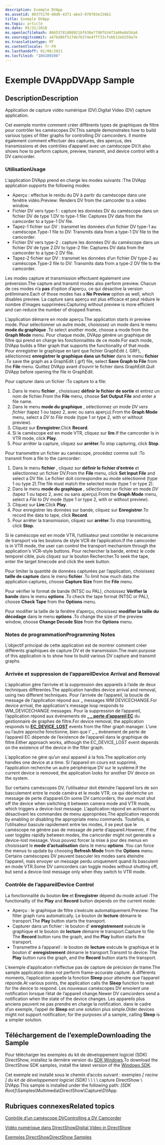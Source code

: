 ```yaml
---
description: Exemple DVApp
ms.assetid: 80375170-d0d6-4371-abe3-078703e158b1
title: Exemple DVApp
ms.topic: article
ms.date: 05/31/2018
ms.openlocfilehash: 86653781d08921bf638e7798fb34f3a86e8d34a8
ms.sourcegitcommit: a47bd86f517de76374e4fff33cfeb613eb259a7e
ms.translationtype: MT
ms.contentlocale: fr-FR
ms.lasthandoff: 01/06/2021
ms.locfileid: "104109386"
---
```

# <a name="dvapp-sample"></a><span data-ttu-id="fe085-103">Exemple DVApp</span><span class="sxs-lookup"><span data-stu-id="fe085-103">DVApp Sample</span></span>

## <a name="description"></a><span data-ttu-id="fe085-104">Description</span><span class="sxs-lookup"><span data-stu-id="fe085-104">Description</span></span>

<span data-ttu-id="fe085-105">Application de capture vidéo numérique (DV).</span><span class="sxs-lookup"><span data-stu-id="fe085-105">Digital Video (DV) capture application.</span></span>

<span data-ttu-id="fe085-106">Cet exemple montre comment créer différents types de graphiques de filtre pour contrôler les caméscopes DV.</span><span class="sxs-lookup"><span data-stu-id="fe085-106">This sample demonstrates how to build various types of filter graphs for controlling DV camcorders.</span></span> <span data-ttu-id="fe085-107">Il montre également comment effectuer des captures, des aperçus, des transmissions et des contrôles d’appareil avec un caméscope DV.</span><span class="sxs-lookup"><span data-stu-id="fe085-107">It also shows how to perform capture, preview, transmit, and device control with a DV camcorder.</span></span>

### <a name="usage"></a><span data-ttu-id="fe085-108">Utilisation</span><span class="sxs-lookup"><span data-stu-id="fe085-108">Usage</span></span>

<span data-ttu-id="fe085-109">L’application DVApp prend en charge les modes suivants :</span><span class="sxs-lookup"><span data-stu-id="fe085-109">The DVApp application supports the following modes:</span></span>

-   <span data-ttu-id="fe085-110">Aperçu : effectue le rendu du DV à partir du caméscope dans une fenêtre vidéo.</span><span class="sxs-lookup"><span data-stu-id="fe085-110">Preview: Renders DV from the camcorder to a video window.</span></span>
-   <span data-ttu-id="fe085-111">Fichier DV vers type-1 : capture les données DV du caméscope dans un fichier DV de type 1.</span><span class="sxs-lookup"><span data-stu-id="fe085-111">DV to type-1 file: Captures DV data from the camcorder to a type-1 DV file.</span></span>
-   <span data-ttu-id="fe085-112">Tapez-1 fichier sur DV : transmet les données d’un fichier DV type-1 au caméscope.</span><span class="sxs-lookup"><span data-stu-id="fe085-112">Type-1 file to DV: Transmits data from a type-1 DV file to the camcorder.</span></span>
-   <span data-ttu-id="fe085-113">Fichier DV vers type-2 : capture les données DV du caméscope dans un fichier DV de type 2.</span><span class="sxs-lookup"><span data-stu-id="fe085-113">DV to type-2 file: Captures DV data from the camcorder to a type-2 DV file.</span></span>
-   <span data-ttu-id="fe085-114">Tapez-2 fichier sur DV : transmet les données d’un fichier DV type-2 au caméscope.</span><span class="sxs-lookup"><span data-stu-id="fe085-114">Type-2 file to DV: Transmits data from a type-2 DV file to the camcorder.</span></span>

<span data-ttu-id="fe085-115">Les modes capture et transmission effectuent également une préversion.</span><span class="sxs-lookup"><span data-stu-id="fe085-115">The capture and transmit modes also perform preview.</span></span> <span data-ttu-id="fe085-116">Chacun de ces modes n’a **pas** d’option d’aperçu, ce qui désactive la version préliminaire.</span><span class="sxs-lookup"><span data-stu-id="fe085-116">Each of those modes has a **No Preview** option as well, which disables preview.</span></span> <span data-ttu-id="fe085-117">La capture sans aperçu est plus efficace et peut réduire le nombre d’images supprimées.</span><span class="sxs-lookup"><span data-stu-id="fe085-117">Capturing without preview is more efficient and can reduce the number of dropped frames.</span></span>

<span data-ttu-id="fe085-118">L’application démarre en mode aperçu.</span><span class="sxs-lookup"><span data-stu-id="fe085-118">The application starts in preview mode.</span></span> <span data-ttu-id="fe085-119">Pour sélectionner un autre mode, choisissez un mode dans le menu **mode du graphique** .</span><span class="sxs-lookup"><span data-stu-id="fe085-119">To select another mode, choose a mode from the **Graph Mode** menu.</span></span> <span data-ttu-id="fe085-120">Pour chaque mode, DVApp génère un graphique de filtre qui prend en charge les fonctionnalités de ce mode.</span><span class="sxs-lookup"><span data-stu-id="fe085-120">For each mode, DVApp builds a filter graph that supports the functionality of that mode.</span></span> <span data-ttu-id="fe085-121">Pour enregistrer le graphique en tant que fichier GraphEdit (. GRF), sélectionnez **enregistrer le graphique dans un fichier** dans le menu **fichier** .</span><span class="sxs-lookup"><span data-stu-id="fe085-121">To save the graph as a GraphEdit (.grf) file, select **Save Graph to File** from the **File** menu.</span></span> <span data-ttu-id="fe085-122">Quittez DVApp avant d’ouvrir le fichier dans GraphEdit.</span><span class="sxs-lookup"><span data-stu-id="fe085-122">Quit DVApp before opening the file in GraphEdit.</span></span>

<span data-ttu-id="fe085-123">Pour capturer dans un fichier :</span><span class="sxs-lookup"><span data-stu-id="fe085-123">To capture to a file:</span></span>

1.  <span data-ttu-id="fe085-124">Dans le menu **fichier** , choisissez **définir le fichier de sortie** et entrez un nom de fichier.</span><span class="sxs-lookup"><span data-stu-id="fe085-124">From the **File** menu, choose **Set Output File** and enter a file name.</span></span>
2.  <span data-ttu-id="fe085-125">Dans le menu **mode du graphique** , sélectionnez un mode *DV vers fichier* (tapez 1 ou tapez 2, avec ou sans aperçu).</span><span class="sxs-lookup"><span data-stu-id="fe085-125">From the **Graph Mode** menu, select a *DV to File* mode (type 1 or type 2, with or without preview).</span></span>
3.  <span data-ttu-id="fe085-126">Cliquez sur **Enregistrer**.</span><span class="sxs-lookup"><span data-stu-id="fe085-126">Click **Record**.</span></span>
4.  <span data-ttu-id="fe085-127">Si le caméscope est en mode VTR, cliquez sur **lire**.</span><span class="sxs-lookup"><span data-stu-id="fe085-127">If the camcorder is in VTR mode, click **Play**.</span></span>
5.  <span data-ttu-id="fe085-128">Pour arrêter la capture, cliquez sur **arrêter**.</span><span class="sxs-lookup"><span data-stu-id="fe085-128">To stop capturing, click **Stop**.</span></span>

<span data-ttu-id="fe085-129">Pour transmettre un fichier au caméscope, procédez comme suit :</span><span class="sxs-lookup"><span data-stu-id="fe085-129">To transmit from a file to the camcorder:</span></span>

1.  <span data-ttu-id="fe085-130">Dans le menu **fichier** , cliquez sur **définir le fichier d’entrée** et sélectionnez un fichier DV.</span><span class="sxs-lookup"><span data-stu-id="fe085-130">From the **File** menu, click **Set Input File** and select a DV file.</span></span> <span data-ttu-id="fe085-131">Le fichier doit correspondre au mode sélectionné (type 1 ou type 2).</span><span class="sxs-lookup"><span data-stu-id="fe085-131">The file must match the selected mode (type 1 or type 2).</span></span>
2.  <span data-ttu-id="fe085-132">Dans le menu **mode du graphique** , sélectionnez un fichier en mode *DV* (tapez 1 ou tapez 2, avec ou sans aperçu).</span><span class="sxs-lookup"><span data-stu-id="fe085-132">From the **Graph Mode** menu, select a *File to DV* mode (type 1 or type 2, with or without preview).</span></span>
3.  <span data-ttu-id="fe085-133">Cliquez sur **Lire**.</span><span class="sxs-lookup"><span data-stu-id="fe085-133">Click **Play**.</span></span>
4.  <span data-ttu-id="fe085-134">Pour enregistrer les données sur bande, cliquez sur **Enregistrer**.</span><span class="sxs-lookup"><span data-stu-id="fe085-134">To record the data to tape, click **Record**.</span></span>
5.  <span data-ttu-id="fe085-135">Pour arrêter la transmission, cliquez sur **arrêter**.</span><span class="sxs-lookup"><span data-stu-id="fe085-135">To stop transmitting, click **Stop**.</span></span>

<span data-ttu-id="fe085-136">Si le caméscope est en mode VTR, l’utilisateur peut contrôler le mécanisme de transport via les boutons de style VCR de l’application.</span><span class="sxs-lookup"><span data-stu-id="fe085-136">If the camcorder is in VTR mode, the user can control the transport mechanism through the application's VCR-style buttons.</span></span> <span data-ttu-id="fe085-137">Pour rechercher la bande, entrez le code temporel cible, puis cliquez sur le bouton Rechercher.</span><span class="sxs-lookup"><span data-stu-id="fe085-137">To seek the tape, enter the target timecode and click the seek button.</span></span>

<span data-ttu-id="fe085-138">Pour limiter la quantité de données capturées par l’application, choisissez **taille de capture** dans le menu **fichier** .</span><span class="sxs-lookup"><span data-stu-id="fe085-138">To limit how much data the application captures, choose **Capture Size** from the **File** menu.</span></span>

<span data-ttu-id="fe085-139">Pour vérifier le format de bande (NTSC ou PAL), choisissez **Vérifier la bande** dans le menu **options** .</span><span class="sxs-lookup"><span data-stu-id="fe085-139">To check the tape format (NTSC or PAL), choose **Check Tape** from the **Options** menu.</span></span>

<span data-ttu-id="fe085-140">Pour modifier la taille de la fenêtre d’aperçu, choisissez **modifier la taille du décodage** dans le menu **options** .</span><span class="sxs-lookup"><span data-stu-id="fe085-140">To change the size of the preview window, choose **Change Decode Size** from the **Options** menu.</span></span>

### <a name="programming-notes"></a><span data-ttu-id="fe085-141">Notes de programmation</span><span class="sxs-lookup"><span data-stu-id="fe085-141">Programming Notes</span></span>

<span data-ttu-id="fe085-142">L’objectif principal de cette application est de montrer comment créer différents graphiques de capture DV et de transmission.</span><span class="sxs-lookup"><span data-stu-id="fe085-142">The main purpose of this application is to show how to build various DV capture and transmit graphs.</span></span>

### <a name="device-arrival-and-removal"></a><span data-ttu-id="fe085-143">Arrivée et suppression de l’appareil</span><span class="sxs-lookup"><span data-stu-id="fe085-143">Device Arrival and Removal</span></span>

<span data-ttu-id="fe085-144">L’application gère l’arrivée et la suppression des appareils à l’aide de deux techniques différentes.</span><span class="sxs-lookup"><span data-stu-id="fe085-144">The application handles device arrival and removal, using two different techniques.</span></span> <span data-ttu-id="fe085-145">Pour l’arrivée de l’appareil, la boucle de message de l’application répond aux \_ messages WM DEVICECHANGE.</span><span class="sxs-lookup"><span data-stu-id="fe085-145">For device arrival, the application's message loop responds to WM\_DEVICECHANGE messages.</span></span> <span data-ttu-id="fe085-146">Pour la suppression de l’appareil, l’application répond aux événements de [**\_ \_ perte d’appareil EC**](ec-device-lost.md) du gestionnaire de graphes de filtre.</span><span class="sxs-lookup"><span data-stu-id="fe085-146">For device removal, the application responds to [**EC\_DEVICE\_LOST**](ec-device-lost.md) events from the filter graph manager.</span></span> <span data-ttu-id="fe085-147">L’une ou l’autre approche fonctionne, bien que l' \_ \_ événement de perte de l’appareil EC dépende de l’existence de l’appareil dans le graphique de filtre.</span><span class="sxs-lookup"><span data-stu-id="fe085-147">Either approach works, although the EC\_DEVICE\_LOST event depends on the existence of the device in the filter graph.</span></span>

<span data-ttu-id="fe085-148">L’application ne gère qu’un seul appareil à la fois.</span><span class="sxs-lookup"><span data-stu-id="fe085-148">The application only handles one device at a time.</span></span> <span data-ttu-id="fe085-149">Si l’appareil en cours est supprimé, l’application recherche un autre périphérique DV sur le système.</span><span class="sxs-lookup"><span data-stu-id="fe085-149">If the current device is removed, the application looks for another DV device on the system.</span></span>

<span data-ttu-id="fe085-150">Sur certains caméscopes DV, l’utilisateur doit éteindre l’appareil lors de son basculement entre le mode caméra et le mode VTR, ce qui déclenche un message de perte d’appareil.</span><span class="sxs-lookup"><span data-stu-id="fe085-150">On some DV camcorders, the user must shut off the device when switching it between camera mode and VTR mode, which triggers a device-lost message.</span></span> <span data-ttu-id="fe085-151">L’application répond en activant ou désactivant les commandes de menu appropriées.</span><span class="sxs-lookup"><span data-stu-id="fe085-151">The application responds by enabling or disabling the appropriate menu commands.</span></span> <span data-ttu-id="fe085-152">Toutefois, si l’utilisateur bascule rapidement entre les modes, il se peut que le caméscope ne génère pas de message de perte d’appareil.</span><span class="sxs-lookup"><span data-stu-id="fe085-152">However, if the user toggles rapidly between modes, the camcorder might not generate a device-lost message.</span></span> <span data-ttu-id="fe085-153">Vous pouvez forcer la mise à jour des menus en choisissant le **mode d’actualisation** dans le menu **options** .</span><span class="sxs-lookup"><span data-stu-id="fe085-153">You can force the menus to update by choosing **Refresh Mode** from the **Options** menu.</span></span> <span data-ttu-id="fe085-154">Certains caméscopes DV peuvent basculer les modes sans éteindre l’appareil, mais envoyer un message perdu uniquement quand ils basculent en mode VTR.</span><span class="sxs-lookup"><span data-stu-id="fe085-154">Some DV camcorders can toggle modes without shutting off, but send a device-lost message only when they switch to VTR mode.</span></span>

### <a name="device-control"></a><span data-ttu-id="fe085-155">Contrôle de l’appareil</span><span class="sxs-lookup"><span data-stu-id="fe085-155">Device Control</span></span>

<span data-ttu-id="fe085-156">La fonctionnalité du bouton **lire** et **Enregistrer** dépend du mode actuel :</span><span class="sxs-lookup"><span data-stu-id="fe085-156">The functionality of the **Play** and **Record** button depends on the current mode:</span></span>

-   <span data-ttu-id="fe085-157">Aperçu : le graphique de filtre s’exécute automatiquement.</span><span class="sxs-lookup"><span data-stu-id="fe085-157">Preview: The filter graph runs automatically.</span></span> <span data-ttu-id="fe085-158">Le bouton de **lecture** démarre le transport.</span><span class="sxs-lookup"><span data-stu-id="fe085-158">The **Play** button starts the transport.</span></span>
-   <span data-ttu-id="fe085-159">Capturer dans un fichier : le bouton d' **enregistrement** exécute le graphique et le bouton de **lecture** démarre le transport.</span><span class="sxs-lookup"><span data-stu-id="fe085-159">Capture to file: The **Record** button runs the graph, and the **Play** button starts the transport.</span></span>
-   <span data-ttu-id="fe085-160">Transmettre à l’appareil : le bouton de **lecture** exécute le graphique et le bouton d' **enregistrement** démarre le transport.</span><span class="sxs-lookup"><span data-stu-id="fe085-160">Transmit to device: The **Play** button runs the graph, and the **Record** button starts the transport.</span></span>

<span data-ttu-id="fe085-161">L’exemple d’application n’effectue pas de capture de précision de trame.</span><span class="sxs-lookup"><span data-stu-id="fe085-161">The sample application does not perform frame-accurate capture.</span></span> <span data-ttu-id="fe085-162">À différents moments, l’application appelle la fonction **Sleep** pour attendre que l’appareil réponde.</span><span class="sxs-lookup"><span data-stu-id="fe085-162">At various points, the application calls the **Sleep** function to wait for the device to respond.</span></span> <span data-ttu-id="fe085-163">Les nouveaux caméscopes DV envoient une notification lorsque l’état de l’appareil change.</span><span class="sxs-lookup"><span data-stu-id="fe085-163">Newer DV camcorders send a notification when the state of the device changes.</span></span> <span data-ttu-id="fe085-164">Les appareils plus anciens peuvent ne pas prendre en charge la notification. dans le cadre d’un exemple, l’appel de **Sleep** est une solution plus simple.</span><span class="sxs-lookup"><span data-stu-id="fe085-164">Older devices might not support notification; for the purposes of a sample, calling **Sleep** is a simpler solution.</span></span>

## <a name="downloading-the-sample"></a><span data-ttu-id="fe085-165">Téléchargement de l’exemple</span><span class="sxs-lookup"><span data-stu-id="fe085-165">Downloading the Sample</span></span>

<span data-ttu-id="fe085-166">Pour télécharger les exemples du kit de développement logiciel (SDK) DirectShow, installez la dernière version du [SDK Windows](https://msdn.microsoft.com/windowsvista/bb980924.aspx).</span><span class="sxs-lookup"><span data-stu-id="fe085-166">To download the DirectShow SDK samples, install the latest version of the [Windows SDK](https://msdn.microsoft.com/windowsvista/bb980924.aspx).</span></span>

<span data-ttu-id="fe085-167">Cet exemple est installé sous le chemin d’accès suivant : exemples *\[ racine \] du kit de développement logiciel (SDK)* \\ \\ \\ \\ capture DirectShow \\ DVApp.</span><span class="sxs-lookup"><span data-stu-id="fe085-167">This sample is installed under the following path: *\[SDK Root\]*\\Samples\\Multimedia\\DirectShow\\Capture\\DVApp.</span></span>

## <a name="related-topics"></a><span data-ttu-id="fe085-168">Rubriques connexes</span><span class="sxs-lookup"><span data-stu-id="fe085-168">Related topics</span></span>

<dl> <dt>

[<span data-ttu-id="fe085-169">Contrôle d’un caméscope DV</span><span class="sxs-lookup"><span data-stu-id="fe085-169">Controlling a DV Camcorder</span></span>](controlling-a-dv-camcorder.md)
</dt> <dt>

[<span data-ttu-id="fe085-170">Vidéo numérique dans DirectShow</span><span class="sxs-lookup"><span data-stu-id="fe085-170">Digital Video in DirectShow</span></span>](digital-video-in-directshow.md)
</dt> <dt>

[<span data-ttu-id="fe085-171">Exemples DirectShow</span><span class="sxs-lookup"><span data-stu-id="fe085-171">DirectShow Samples</span></span>](directshow-samples.md)
</dt> </dl>

 

 



